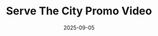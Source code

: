 ---
title: "Serve The City Promo Video"
date: 2025-09-05
description: "Serve The City Dublin - Better Together"
video_url: "https://vimeo.com/16750213?share=copy#t=0"
video_type: "vimeo"
featured: false
order: 6
---